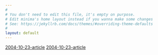 ```yaml
---
#
# You don't need to edit this file, it's empty on purpose.
# Edit minima's home layout instead if you wanna make some changes
# See: https://jekyllrb.com/docs/themes/#overriding-theme-defaults
#
layout: default
---
```

[2004-10-23-article](_posts/2004-10-23-article)
[2004-10-23-article](./darticles/2016-08-01-article)
